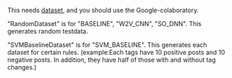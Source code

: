 This needs [dataset](https://drive.google.com/open?id=1gpe-DY9uA3GsuPn3DoupTds8cwiLDqRM),
and you should use the Google-colaboratory.

"RandomDataset" is for "BASELINE", "W2V_CNN", "SO_DNN".
This generates random testdata.

"SVMBaselineDataset" is for "SVM_BASELINE".
This generates each dataset for certain rules.
(example:Each tags have 10 positive posts and 10 negative posts.
In addition, they have half of those with and without tag changes.)
